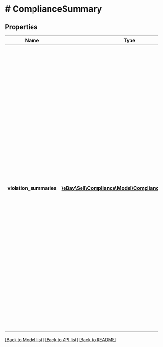 # # ComplianceSummary

## Properties

Name | Type | Description | Notes
------------ | ------------- | ------------- | -------------
**violation_summaries** | [**\eBay\Sell\Compliance\Model\ComplianceSummaryInfo[]**](ComplianceSummaryInfo.md) | This container is an array of one or more policy violation counts. A policy violation count is returned for each unique eBay marketplace and compliance type violation. As long as there is at least one non-compliant listing for the specified compliance type(s), this container will be returned. If no non-compliant listings are found for the specified compliance type(s), an HTTP status code of 204 No Content is returned, and there is no response body. | [optional]

[[Back to Model list]](../../README.md#models) [[Back to API list]](../../README.md#endpoints) [[Back to README]](../../README.md)
